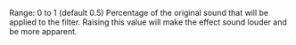 Range: 0 to 1 (default 0.5) Percentage of the original sound that will be
applied to the filter. Raising this value will make the effect sound
louder and be more apparent.